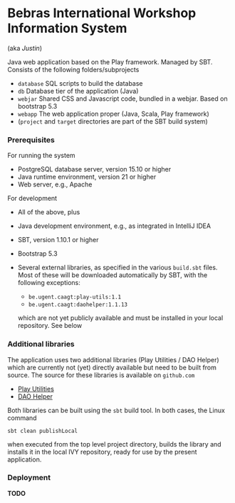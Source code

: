 # Bebras International Workshop Information System

(aka *Justin*)

Java web application based on the Play framework. Managed by SBT. Consists of the following
folders/subprojects

* `database` SQL scripts to build the database
* `db` Database tier of the application (Java)
* `webjar` Shared CSS and Javascript code, bundled in a webjar. Based on bootstrap 5.3
* `webapp` The web application proper (Java, Scala, Play framework)
* (`project` and `target` directories are part of the SBT build system)

### Prerequisites

For running the system
* PostgreSQL database server, version 15.10 or higher
* Java runtime environment, version 21 or higher
* Web server, e.g., Apache

For development
* All of the above, plus
* Java development environment, e.g., as integrated in IntelliJ IDEA
* SBT, version 1.10.1 or higher
* Bootstrap 5.3
* Several external libraries, as specified in the various `build.sbt` files. Most of these will
  be downloaded automatically by SBT, with the following exceptions:
  * `be.ugent.caagt:play-utils:1.1`
  * `be.ugent.caagt:daohelper:1.1.13`
  
  which are not yet publicly available and must be installed in your local repository. See below

### Additional libraries

The application uses two additional libraries (Play Utilities / DAO Helper) which are currently not (yet) directly
available but need to be built from source. The source for these libraries is available on `github.com`

* [Play Utilities](https://github.com/kcoolsae/play-utils)
* [DAO Helper](https://github.com/kcoolsae/daoHelper)

Both libraries can be built using the `sbt` build tool. In both cases, the Linux command

    sbt clean publishLocal
when executed from the top level project directory, builds the library and installs it in the local IVY repository, ready
for use by the present application.

### Deployment

**TODO**
